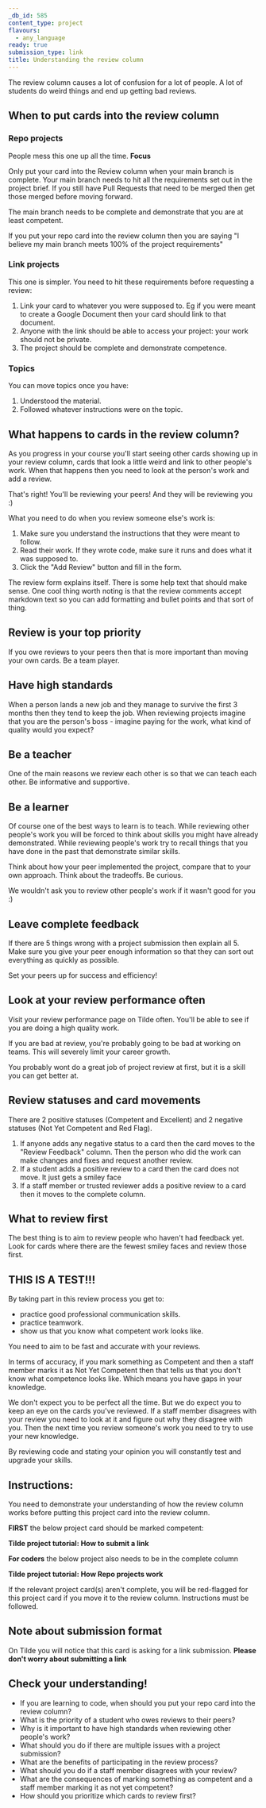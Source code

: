 ```yaml
---
_db_id: 585
content_type: project
flavours:
  - any_language
ready: true
submission_type: link
title: Understanding the review column
---
```


The review column causes a lot of confusion for a lot of people. A lot of students do weird things and end up getting bad reviews.

## When to put cards into the review column

### Repo projects

People mess this one up all the time. **Focus**

Only put your card into the Review column when your main branch is complete. Your main branch needs to hit all the requirements set out in the project brief. If you still have Pull Requests that need to be merged then get those merged before moving forward.

The main branch needs to be complete and demonstrate that you are at least competent.

If you put your repo card into the review column then you are saying "I believe my main branch meets 100% of the project requirements"

### Link projects

This one is simpler. You need to hit these requirements before requesting a review:

1. Link your card to whatever you were supposed to. Eg if you were meant to create a Google Document then your card should link to that document.
2. Anyone with the link should be able to access your project: your work should not be private.
3. The project should be complete and demonstrate competence.

### Topics

You can move topics once you have:

1. Understood the material.
2. Followed whatever instructions were on the topic.

## What happens to cards in the review column?

As you progress in your course you'll start seeing other cards showing up in your review column, cards that look a little weird and link to other people's work. When that happens then you need to look at the person's work and add a review.

That's right! You'll be reviewing your peers! And they will be reviewing you :)

What you need to do when you review someone else's work is:

1. Make sure you understand the instructions that they were meant to follow.
2. Read their work. If they wrote code, make sure it runs and does what it was supposed to.
3. Click the "Add Review" button and fill in the form.

The review form explains itself. There is some help text that should make sense.
One cool thing worth noting is that the review comments accept markdown text so you can add formatting and bullet points and that sort of thing.

## Review is your top priority

If you owe reviews to your peers then that is more important than moving your own cards. Be a team player.

## Have high standards

When a person lands a new job and they manage to survive the first 3 months then they tend to keep the job.  When reviewing projects imagine that you are the person's boss - imagine paying for the work, what kind of quality would you expect? 

## Be a teacher

One of the main reasons we review each other is so that we can teach each other. Be informative and supportive. 

## Be a learner

Of course one of the best ways to learn is to teach. While reviewing other people's work you will be forced to think about skills you might have already demonstrated. While reviewing people's work try to recall things that you have done in the past that demonstrate similar skills. 

Think about how your peer implemented the project, compare that to your own approach. Think about the tradeoffs. Be curious. 

We wouldn't ask you to review other people's work if it wasn't good for you :) 

## Leave complete feedback

If there are 5 things wrong with a project submission then explain all 5. Make sure you give your peer enough information so that they can sort out everything as quickly as possible.

Set your peers up for success and efficiency!

## Look at your review performance often

Visit your review performance page on Tilde often. You'll be able to see if you are doing a high quality work.

If you are bad at review, you're probably going to be bad at working on teams. This will severely limit your career growth. 

You probably wont do a great job of project review at first, but it is a skill you can get better at.

## Review statuses and card movements

There are 2 positive statuses (Competent and Excellent) and 2 negative statuses (Not Yet Competent and Red Flag).

1. If anyone adds any negative status to a card then the card moves to the "Review Feedback" column. Then the person who did the work can make changes and fixes and request another review.
2. If a student adds a positive review to a card then the card does not move. It just gets a smiley face
3. If a staff member or trusted reviewer adds a positive review to a card then it moves to the complete column.

## What to review first

The best thing is to aim to review people who haven't had feedback yet. Look for cards where there are the fewest smiley faces and review those first.

## THIS IS A TEST!!!

By taking part in this review process you get to:

- practice good professional communication skills.
- practice teamwork.
- show us that you know what competent work looks like.

You need to aim to be fast and accurate with your reviews.

In terms of accuracy, if you mark something as Competent and then a staff member marks it as Not Yet Competent then that tells us that you don't know what competence looks like. Which means you have gaps in your knowledge.

We don't expect you to be perfect all the time. But we do expect you to keep an eye on the cards you've reviewed. If a staff member disagrees with your review you need to look at it and figure out why they disagree with you. Then the next time you review someone's work you need to try to use your new knowledge.

By reviewing code and stating your opinion you will constantly test and upgrade your skills.

## Instructions:

 You need to demonstrate your understanding of how the review column works before putting this project card into the review column.
 
**FIRST** the below project card should be marked competent:

**Tilde project tutorial: How to submit a link**

**For coders** the below project also needs to be in the complete column

**Tilde project tutorial: How Repo projects work** 

If the relevant project card(s) aren't complete, you will be red-flagged for this project card if you move it to the review column. Instructions must be followed.

## Note about submission format

On Tilde you will notice that this card is asking for a link submission. **Please don't worry about submitting a link**

## Check your understanding!

- If you are learning to code, when should you put your repo card into the review column?
- What is the priority of a student who owes reviews to their peers?
- Why is it important to have high standards when reviewing other people's work?
- What should you do if there are multiple issues with a project submission?
- What are the benefits of participating in the review process?
- What should you do if a staff member disagrees with your review?
- What are the consequences of marking something as competent and a staff member marking it as not yet competent?
- How should you prioritize which cards to review first?